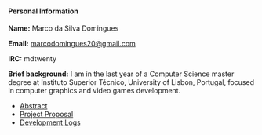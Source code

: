 <h4>

<b>Personal Information</b>

</h4>

<b>Name:</b> Marco da Silva Domingues

<b>Email:</b> marcodomingues20@gmail.com

<b>IRC:</b> mdtwenty

<b>Brief background:</b> I am in the last year of a Computer Science
master degree at Instituto Superior Técnico, University of Lisbon,
Portugal, focused in computer graphics and video games development.

-   [Abstract](https://summerofcode.withgoogle.com/projects/#4523183467134976)
-   [Project
    Proposal](http://brlcad.org/wiki/user/Marco-domingues/GSoC17/Project)
-   [Development
    Logs](http://brlcad.org/wiki/user/Marco-domingues/GSoC17/Log)

